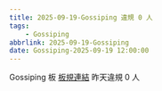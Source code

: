 ```yaml
---
title: 2025-09-19-Gossiping 違規 0 人
tags:
    - Gossiping
abbrlink: 2025-09-19-Gossiping
date: Gossiping-2025-09-19 12:00:00
---
```

Gossiping 板 [板規連結](https://www.ptt.cc/bbs/Gossiping/M.1637425085.A.07D.html)
昨天違規 0 人
